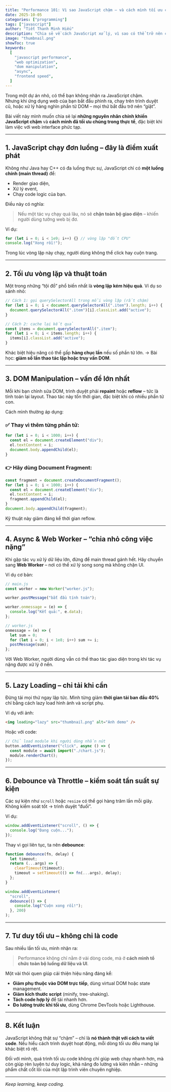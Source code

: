 ```yaml
---
title: "Performance 101: Vì sao JavaScript chậm – và cách mình tối ưu code web"
date: 2025-10-05
categories: ["programming"]
tags: ["javascript"]
author: "Tiết Thanh Minh Hiếu"
description: "Chia sẻ về cách JavaScript xử lý, vì sao có thể trở nên chậm trong các ứng dụng web lớn, và những kinh nghiệm mình rút ra khi tối ưu hiệu năng thực tế."
image: "thumbnail.png"
showToc: true
keywords:
  [
    "javascript performance",
    "web optimization",
    "dom manipulation",
    "async",
    "frontend speed",
  ]
---
```


Trong một dự án nhỏ, có thể bạn không nhận ra JavaScript chậm.  
Nhưng khi ứng dụng web của bạn bắt đầu phình ra, chạy trên trình duyệt cũ, hoặc xử lý hàng nghìn phần tử DOM – mọi thứ bắt đầu trở nên “giật”.

Bài viết này mình muốn chia sẻ lại **những nguyên nhân chính khiến JavaScript chậm** và **cách mình đã tối ưu chúng trong thực tế**, đặc biệt khi làm việc với web interface phức tạp.

---

## 1. JavaScript chạy đơn luồng – đây là điểm xuất phát

Không như Java hay C++ có đa luồng thực sự, JavaScript chỉ có **một luồng chính (main thread)** để:

- Render giao diện,
- Xử lý event,
- Chạy code logic của bạn.

Điều này có nghĩa:

> Nếu một tác vụ chạy quá lâu, nó sẽ **chặn toàn bộ giao diện** – khiến người dùng tưởng web bị đơ.

Ví dụ:

```javascript
for (let i = 0; i < 1e9; i++) {} // vòng lặp "đốt CPU"
console.log("Xong rồi!");
```

Trong lúc vòng lặp này chạy, người dùng không thể click hay cuộn trang.

---

## 2. Tối ưu vòng lặp và thuật toán

Một trong những “tội đồ” phổ biến nhất là **vòng lặp kém hiệu quả**.
Ví dụ so sánh nhỏ:

```javascript
// Cách 1: gọi querySelectorAll trong mỗi vòng lặp (rất chậm)
for (let i = 0; i < document.querySelectorAll(".item").length; i++) {
  document.querySelectorAll(".item")[i].classList.add("active");
}

// Cách 2: cache lại kết quả
const items = document.querySelectorAll(".item");
for (let i = 0; i < items.length; i++) {
  items[i].classList.add("active");
}
```

Khác biệt hiệu năng có thể gấp **hàng chục lần** nếu số phần tử lớn.
→ Bài học: **giảm số lần thao tác lặp hoặc truy vấn DOM**.

---

## 3. DOM Manipulation – vấn đề lớn nhất

Mỗi khi bạn chỉnh sửa DOM, trình duyệt phải **repaint** hoặc **reflow** – tức là tính toán lại layout.
Thao tác này tốn thời gian, đặc biệt khi có nhiều phần tử con.

Cách mình thường áp dụng:

### ✅ Thay vì thêm từng phần tử:

```javascript
for (let i = 0; i < 1000; i++) {
  const el = document.createElement("div");
  el.textContent = i;
  document.body.appendChild(el);
}
```

### 👉 Hãy dùng Document Fragment:

```javascript
const fragment = document.createDocumentFragment();
for (let i = 0; i < 1000; i++) {
  const el = document.createElement("div");
  el.textContent = i;
  fragment.appendChild(el);
}
document.body.appendChild(fragment);
```

Kỹ thuật này giảm đáng kể thời gian reflow.

---

## 4. Async & Web Worker – “chia nhỏ công việc nặng”

Khi gặp tác vụ xử lý dữ liệu lớn, đừng để main thread gánh hết.
Hãy chuyển sang **Web Worker** – nơi có thể xử lý song song mà không chặn UI.

Ví dụ cơ bản:

```javascript
// main.js
const worker = new Worker("worker.js");

worker.postMessage("bắt đầu tính toán");

worker.onmessage = (e) => {
  console.log("Kết quả:", e.data);
};

// worker.js
onmessage = (e) => {
  let sum = 0;
  for (let i = 0; i < 1e8; i++) sum += i;
  postMessage(sum);
};
```

Với Web Worker, người dùng vẫn có thể thao tác giao diện trong khi tác vụ nặng được xử lý ở nền.

---

## 5. Lazy Loading – chỉ tải khi cần

Đừng tải mọi thứ ngay lập tức.
Mình từng giảm **thời gian tải ban đầu 40%** chỉ bằng cách lazy load hình ảnh và script phụ.

Ví dụ với ảnh:

```html
<img loading="lazy" src="thumbnail.png" alt="Ảnh demo" />
```

Hoặc với code:

```javascript
// Chỉ load module khi người dùng nhấn nút
button.addEventListener("click", async () => {
  const module = await import("./chart.js");
  module.renderChart();
});
```

---

## 6. Debounce và Throttle – kiểm soát tần suất sự kiện

Các sự kiện như `scroll` hoặc `resize` có thể gọi hàng trăm lần mỗi giây.
Không kiểm soát tốt → trình duyệt “đuối”.

Ví dụ:

```javascript
window.addEventListener("scroll", () => {
  console.log("Đang cuộn...");
});
```

Thay vì gọi liên tục, ta nên **debounce**:

```javascript
function debounce(fn, delay) {
  let timeout;
  return (...args) => {
    clearTimeout(timeout);
    timeout = setTimeout(() => fn(...args), delay);
  };
}

window.addEventListener(
  "scroll",
  debounce(() => {
    console.log("Cuộn xong rồi!");
  }, 200)
);
```

---

## 7. Tư duy tối ưu – không chỉ là code

Sau nhiều lần tối ưu, mình nhận ra:

> Performance không chỉ nằm ở vài dòng code, mà ở **cách mình tổ chức toàn bộ luồng dữ liệu và UI**.

Một vài thói quen giúp cải thiện hiệu năng đáng kể:

- **Giảm phụ thuộc vào DOM trực tiếp**, dùng virtual DOM hoặc state management.
- **Giảm kích thước script** (minify, tree-shaking).
- **Tách code hợp lý** để tải nhanh hơn.
- **Đo lường trước khi tối ưu**, dùng Chrome DevTools hoặc Lighthouse.

---

## 8. Kết luận

JavaScript không thật sự “chậm” – chỉ là **nó thành thật với cách ta viết code**.
Nếu hiểu cách trình duyệt hoạt động, mỗi dòng tối ưu đều mang lại khác biệt rõ rệt.

Đối với mình, quá trình tối ưu code không chỉ giúp web chạy nhanh hơn,
mà còn giúp rèn luyện tư duy logic, khả năng đo lường và kiên nhẫn –
những phẩm chất cốt lõi của một lập trình viên chuyên nghiệp.

---

_Keep learning, keep coding._
